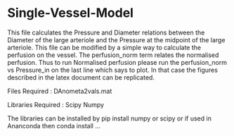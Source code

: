 # Single-Vessel-Model

This file calculates the Pressure and Diameter relations between the Diameter of the large arteriole and the Pressure at the midpoint of the large arteriole. This file can be modified by a simple way to calculate the perfusion on the vessel. The perfusion_norm term relates the normalised perfusion. Thus to run Normalised perfusion please run the perfusion_norm vs Pressure_in on the last line which says to plot. In that case the figures described in the latex document can be replicated. 

Files Required : DAnometa2vals.mat

Libraries Required : Scipy Numpy 

The libraries can be installed by pip install numpy or scipy or if used in Ananconda then conda install ... 
